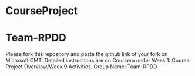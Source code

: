 # CourseProject
# Team-RPDD

Please fork this repository and paste the github link of your fork on Microsoft CMT. Detailed instructions are on Coursera under Week 1: Course Project Overview/Week 9 Activities. Group Name: Team-RPDD
